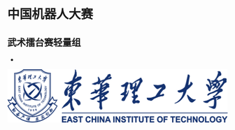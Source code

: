 
中国机器人大赛
====
武术擂台赛轻量组
----
* <br>

![](https://github.com/TDA-2030/ECUT_RoboCup/blob/master/pictures/%E4%B8%9C%E5%8D%8E%E7%90%86%E5%B7%A5%E5%A4%A7%E5%AD%A6%E6%A0%A1%E5%BE%BD.jpg "东华理工大学")

